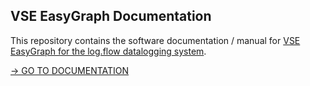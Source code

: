 ## VSE EasyGraph Documentation

This repository contains the software documentation / manual for [VSE EasyGraph for the log.flow datalogging system](https://www.vse-flow.com/log-flow-datenerfassungssystem.html).

[-> GO TO DOCUMENTATION](https://vseflow.github.io/EasyGraphDocs/index.html)